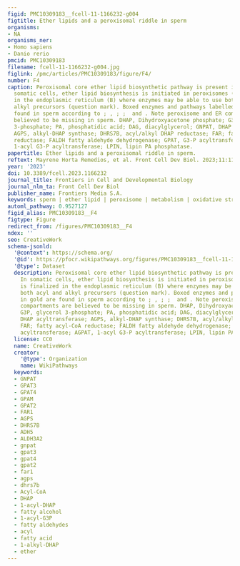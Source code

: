 ```yaml
---
figid: PMC10309183__fcell-11-1166232-g004
figtitle: Ether lipids and a peroxisomal riddle in sperm
organisms:
- NA
organisms_ner:
- Homo sapiens
- Danio rerio
pmcid: PMC10309183
filename: fcell-11-1166232-g004.jpg
figlink: /pmc/articles/PMC10309183/figure/F4/
number: F4
caption: Peroxisomal core ether lipid biosynthetic pathway is present in sperm. In
  somatic cells, ether lipid biosynthesis is initiated in peroxisomes (A) and is finalized
  in the endoplasmic reticulum (B) where enzymes may be able to use both acyl and
  alkyl precursors (question mark). Boxed enzymes and pathways labelled in gold are
  found in sperm according to ; , ; ;  and . Note peroxisome and ER compartments are
  believed to be missing in sperm. DHAP, Dihydroxyacetone phosphate; G3P, glycerol
  3-phosphate; PA, phosphatidic acid; DAG, diacylglycerol; GNPAT, DHAP acyltransferase;
  AGPS, alkyl-DHAP synthase; DHRS7B, acyl/alkyl DHAP reductase; FAR; fatty acyl-CoA
  reductase; FALDH fatty aldehyde dehydrogenase; GPAT, G3-P acyltransferase; AGPAT,
  1-acyl G3-P acyltransferase; LPIN, lipin PA phosphatase.
papertitle: Ether lipids and a peroxisomal riddle in sperm.
reftext: Mayrene Horta Remedios, et al. Front Cell Dev Biol. 2023;11:1166232.
year: '2023'
doi: 10.3389/fcell.2023.1166232
journal_title: Frontiers in Cell and Developmental Biology
journal_nlm_ta: Front Cell Dev Biol
publisher_name: Frontiers Media S.A.
keywords: sperm | ether lipid | peroxisome | metabolism | oxidative stress | fertility
automl_pathway: 0.9527127
figid_alias: PMC10309183__F4
figtype: Figure
redirect_from: /figures/PMC10309183__F4
ndex: ''
seo: CreativeWork
schema-jsonld:
  '@context': https://schema.org/
  '@id': https://pfocr.wikipathways.org/figures/PMC10309183__fcell-11-1166232-g004.html
  '@type': Dataset
  description: Peroxisomal core ether lipid biosynthetic pathway is present in sperm.
    In somatic cells, ether lipid biosynthesis is initiated in peroxisomes (A) and
    is finalized in the endoplasmic reticulum (B) where enzymes may be able to use
    both acyl and alkyl precursors (question mark). Boxed enzymes and pathways labelled
    in gold are found in sperm according to ; , ; ;  and . Note peroxisome and ER
    compartments are believed to be missing in sperm. DHAP, Dihydroxyacetone phosphate;
    G3P, glycerol 3-phosphate; PA, phosphatidic acid; DAG, diacylglycerol; GNPAT,
    DHAP acyltransferase; AGPS, alkyl-DHAP synthase; DHRS7B, acyl/alkyl DHAP reductase;
    FAR; fatty acyl-CoA reductase; FALDH fatty aldehyde dehydrogenase; GPAT, G3-P
    acyltransferase; AGPAT, 1-acyl G3-P acyltransferase; LPIN, lipin PA phosphatase.
  license: CC0
  name: CreativeWork
  creator:
    '@type': Organization
    name: WikiPathways
  keywords:
  - GNPAT
  - GPAT3
  - GPAT4
  - GPAM
  - GPAT2
  - FAR1
  - AGPS
  - DHRS7B
  - ADH5
  - ALDH3A2
  - gnpat
  - gpat3
  - gpat4
  - gpat2
  - far1
  - agps
  - dhrs7b
  - Acyl-CoA
  - DHAP
  - 1-acyl-DHAP
  - fatty alcohol
  - 1-acyl-G3P
  - fatty aldehydes
  - acyl
  - fatty acid
  - 1-alkyl-DHAP
  - ether
---
```

